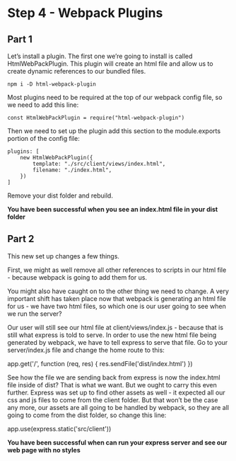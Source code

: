 # Step 4 - Webpack Plugins

## Part 1

Let’s install a plugin. The first one we’re going to install is called HtmlWebPackPlugin. This plugin will create an html file and allow us to create dynamic references to our bundled files.

```
npm i -D html-webpack-plugin
```


Most plugins need to be required at the top of our webpack config file, so we need to add this line:


```
const HtmlWebPackPlugin = require("html-webpack-plugin")
```

Then we need to set up the plugin add this section to the module.exports portion of the config file:

```
plugins: [
    new HtmlWebPackPlugin({
        template: "./src/client/views/index.html",
        filename: "./index.html",
    })
]
```

Remove your dist folder and rebuild.


**You have been successful when you see an index.html file in your dist folder**

## Part 2

This new set up changes a few things.

First, we might as well remove all other references to scripts in our html file - because webpack is going to add them for us.

You might also have caught on to the other thing we need to change. A very important shift has taken place now that webpack is generating an html file for us - we have two html files, so which one is our user going to see when we run the server?

Our user will still see our html file at client/views/index.js - because that is still what express is told to serve. In order to use the new html file being generated by webpack, we have to tell express to serve that file. Go to your server/index.js file and change the home route to this:

app.get('/', function (req, res) {
    res.sendFile('dist/index.html')
})

See how the file we are sending back from express is now the index.html file inside of dist? That is what we want. But we ought to carry this even further. Express was set up to find other assets as well - it expected all our css and js files to come from the client folder. But that won’t be the case any more, our assets are all going to be handled by webpack, so they are all going to come from the dist folder, so change this line:

app.use(express.static('src/client'))

**You have been successful when can run your express server and see our web page with no styles**
